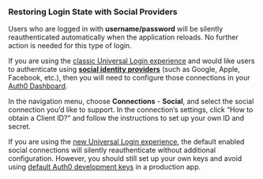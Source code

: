 ### Restoring Login State with Social Providers

Users who are logged in with **username/password** will be silently reauthenticated automatically when the application reloads. No further action is needed for this type of login.

If you are using the [classic Universal Login experience](https://auth0.com/docs/universal-login/classic) and would like users to authenticate using **[social identity providers](https://auth0.com/docs/connections#social)** (such as Google, Apple, Facebook, etc.), then you will need to configure those connections in your [Auth0 Dashboard](https://manage.auth0.com/dashboard).

In the navigation menu, choose **Connections** - **Social**, and select the social connection you’d like to support. In the connection’s settings, click “How to obtain a Client ID?“  and follow the instructions to set up your own ID and secret.

If you are using the [new Universal Login experience](https://auth0.com/docs/universal-login/new), the default enabled social connections will silently reauthenticate without additional configuration. However, you should still set up your own keys and avoid using [default Auth0 development keys](https://auth0.com/docs/connections/social/devkeys#limitations-of-developer-keys) in a production app.